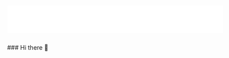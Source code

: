 <h1 align="center">
  <img src="https://raw.githubusercontent.com/martonlederer/martonlederer/master/name.svg" alt="Shohel Amir" />
</h1>
### Hi there 👋

<!--
**Bdamir98/Bdamir98** is a ✨ _special_ ✨ repository because its `README.md` (this file) appears on your GitHub profile.

Here are some ideas to get you started:

- 🔭 I’m currently working on ...
- 🌱 I’m currently learning ...
- 👯 I’m looking to collaborate on ...
- 🤔 I’m looking for help with ...
- 💬 Ask me about ...
- 📫 How to reach me: ...
- 😄 Pronouns: ...
- ⚡ Fun fact: ...
-->
